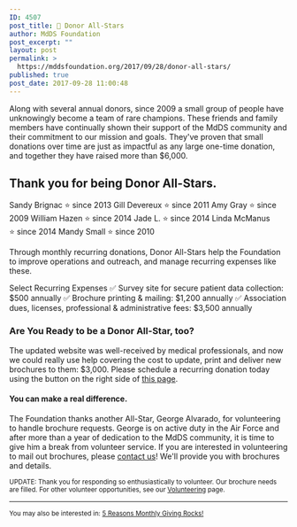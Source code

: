 ```yaml
---
ID: 4507
post_title: 🌟 Donor All-Stars
author: MdDS Foundation
post_excerpt: ""
layout: post
permalink: >
  https://mddsfoundation.org/2017/09/28/donor-all-stars/
published: true
post_date: 2017-09-28 11:00:48
---
```

Along with several annual donors, since 2009 a small group of people have unknowingly become a team of rare champions. These friends and family members have continually shown their support of the MdDS community and their commitment to our mission and goals. They've proven that small donations over time are just as impactful as any large one-time donation, and together they have raised more than $6,000.
<h2>Thank you for being Donor All-Stars.</h2>
Sandy Brignac ⭐ since 2013
Gill Devereux ⭐ since 2011
Amy Gray ⭐ since 2009
William Hazen ⭐ since 2014
Jade L. ⭐ since 2014
Linda McManus ⭐ since 2014
Mandy Small ⭐ since 2010

Through monthly recurring donations, Donor All-Stars help the Foundation to improve operations and outreach, and manage recurring expenses like these.

Select Recurring Expenses
✅ Survey site for secure patient data collection: $500 annually
✅ Brochure printing &amp; mailing: $1,200 annually
✅ Association dues, licenses, professional &amp; administrative fees: $3,500 annually
<h3>Are You Ready to be a Donor All-Star, too?</h3>
The updated website was well-received by medical professionals, and now we could really use help covering the cost to update, print and deliver new brochures to them: $3,000. Please schedule a recurring donation today using the button on the right side of <a href="http://mddsfoundation.org/donate/">this page</a>.
<h4>You can make a real difference.</h4>
The Foundation thanks another All-Star, George Alvarado, for volunteering to handle brochure requests. George is on active duty in the Air Force and after more than a year of dedication to the MdDS community, it is time to give him a break from volunteer service. If you are interested in volunteering to mail out brochures, please <a href="mailto:mddsfoundation@yahoo.com">contact us</a>! We'll provide you with brochures and details.

<small>UPDATE: Thank you for responding so enthusiastically to volunteer. Our brochure needs are filled. For other volunteer opportunities, see our <a href="https://mddsfoundation.org/volunteer-mdds-foundation/">Volunteering</a> page.</small>

<hr />

<small>You may also be interested in: <a href="http://bit.ly/2CfKuLv">5 Reasons Monthly Giving Rocks!</a></small>